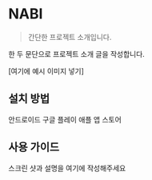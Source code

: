 # NABI
> 간단한 프로젝트 소개입니다.

한 두 문단으로 프로젝트 소개 글을 작성합니다.

[여기에 예시 이미지 넣기]

## 설치 방법

안드로이드 구글 플레이
애플 앱 스토어

## 사용 가이드

스크린 샷과 설명을 여기에 작성해주세요
